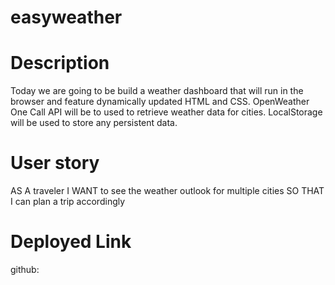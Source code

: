 # easyweather

# Description
Today we are going to be build a weather dashboard that will run in the browser and feature dynamically updated HTML and CSS.
OpenWeather One Call API will be to used to retrieve weather data for cities. LocalStorage will be used to store any persistent data.

# User story 
AS A traveler
I WANT to see the weather outlook for multiple cities
SO THAT I can plan a trip accordingly

# Deployed Link

github: 

